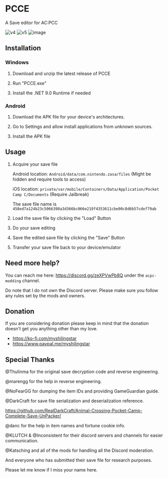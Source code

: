 # PCCE
A Save editor for AC:PCC

![v4](https://github.com/user-attachments/assets/525f5694-e308-45a8-9d8c-621611a78955)
![v5](https://github.com/user-attachments/assets/338dc215-6378-4da7-af62-c45bd7a3025f)
![image](https://github.com/user-attachments/assets/f2f23df9-1b55-476f-99e0-fe1c217b2b0a)

## Installation
### Windows
   1. Download and unzip the latest release of PCCE

   2. Run "PCCE.exe"
    
   3. Install the .NET 9.0 Runtime if needed
      
### Android
   1. Download the APK file for your device's architectures.
      
   2. Go to Settings and allow install applications from unknown sources.

   3. Install the APK file
      
## Usage

   1. Acquire your save file

      Android location: `Android/data/com.nintendo.zasa/files` (Might be hidden and require tools to access)
      
      iOS location: `private/var/mobile/Containers/Data/Application/Pocket Camp C/Documents` (Require Jailbreak)

      The save file name is `458ed7a124b23c5066398a3d366bc066e219f4353611cbe00c8d6b57cdef79ab`

   3. Load the save file by clicking the "Load" Button
      
   4. Do your save editing

   5. Save the edited save file by clicking the "Save" Button

   6. Transfer your save file back to your device/emulator

## Need more help?

You can reach me here: https://discord.gg/zeXPVwPb8Q under the `acpc-modding` channel.

Do note that I do not own the Discord server. Please make sure you follow any rules set by the mods and owners.

## Donation

If you are considering donation please keep in mind that the donation doesn't get you anything other than my love. 
* https://ko-fi.com/myshilingstar
* https://www.paypal.me/myshilingstar

## Special Thanks

@Thulinma for the original save decryption code and reverse engineering.

@marengg for the help in reverse engineering.

@NoFearGG for dumping the item IDs and providing GameGuardian guide.

@DarkCraft for save file serialization and deserialization reference.

https://github.com/RealDarkCraft/Animal-Crossing-Pocket-Camp-Complete-Save-UnPacker/

@danc for the help in item names and fortune cookie info.

@KLUTCH & @Inconsistent for their discord servers and channels for easier communication.

@Katsching and all of the mods for handling all the Discord moderation.

And everyone who has submitted their save file for research purposes.

Please let me know if I miss your name here.
